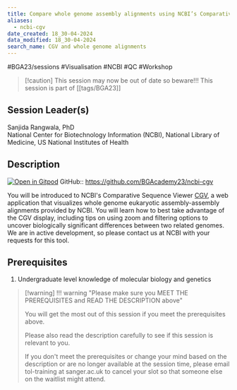 ```yaml
---
title: Compare whole genome assembly alignments using NCBI’s Comparative Genome Viewer (CGV)
aliases:
  - ncbi-cgv
date_created: 18_30-04-2024
data_modified: 18_30-04-2024
search_name: CGV and whole genome alignments
---
```

#BGA23/sessions #Visualisation #NCBI #QC #Workshop


> [!caution] This session may now be out of date so beware!!!
> This session is part of  [[tags/BGA23]]

## Session Leader(s)

Sanjida Rangwala, PhD  
National Center for Biotechnology Information (NCBI), National Library of Medicine, US National Institutes of Health

## Description
[![Open in Gitpod](https://gitpod.io/button/open-in-gitpod.svg)](https://gitpod.io/#https://github.com/BGAcademy23/ncbi-cgv)
GitHub:: https://github.com/BGAcademy23/ncbi-cgv

You will be introduced to NCBI's Comparative Sequence Viewer [CGV](https://ncbi.nlm.nih.gov/genome/cgv/), a web application that visualizes whole genome eukaryotic assembly-assembly alignments provided by NCBI. You will learn how to best take advantage of the CGV display, including tips on using zoom and filtering options to uncover biologically significant differences between two related genomes. We are in active development, so please contact us at NCBI with your requests for this tool.

## Prerequisites

1. Undergraduate level knowledge of molecular biology and genetics

> [!warning] !!! warning "Please make sure you MEET THE PREREQUISITES and READ THE DESCRIPTION above"
> 
> You will get the most out of this session if you meet the prerequisites above.
> 
> Please also read the description carefully to see if this session is relevant to you.
> 
> If you don't meet the prerequisites or change your mind based on the description or are no longer available at the session time, please email tol-training at sanger.ac.uk to cancel your slot so that someone else on the waitlist might attend.
